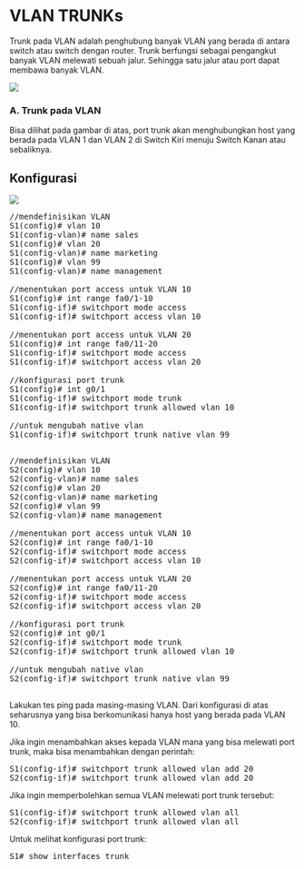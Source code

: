 # VLAN TRUNKs
Trunk pada VLAN adalah penghubung banyak VLAN yang berada di antara switch atau switch dengan router. Trunk berfungsi sebagai pengangkut banyak VLAN melewati sebuah jalur. Sehingga satu jalur atau port dapat membawa banyak VLAN.

<img src="https://drive.google.com/uc?export=view&id=1gci1_xoI7beSmrd_vZdAMYRTE56MX6f7">

### A. Trunk pada VLAN
Bisa dilihat pada gambar di atas, port trunk akan menghubungkan host yang berada pada VLAN 1 dan VLAN 2 di Switch Kiri menuju Switch Kanan atau sebaliknya.

## Konfigurasi
<img src="https://drive.google.com/uc?export=view&id=1y8ewz7Kiqk3q-u9b4GWbFpWxFw0W-cdw">

<pre>
//mendefinisikan VLAN
S1(config)# vlan 10
S1(config-vlan)# name sales
S1(config)# vlan 20
S1(config-vlan)# name marketing
S1(config)# vlan 99
S1(config-vlan)# name management

//menentukan port access untuk VLAN 10
S1(config)# int range fa0/1-10
S1(config-if)# switchport mode access
S1(config-if)# switchport access vlan 10

//menentukan port access untuk VLAN 20
S1(config)# int range fa0/11-20
S1(config-if)# switchport mode access
S1(config-if)# switchport access vlan 20

//konfigurasi port trunk
S1(config)# int g0/1
S1(config-if)# switchport mode trunk
S1(config-if)# switchport trunk allowed vlan 10

//untuk mengubah native vlan
S1(config-if)# switchport trunk native vlan 99

</pre>

<pre>
//mendefinisikan VLAN
S2(config)# vlan 10
S2(config-vlan)# name sales
S2(config)# vlan 20
S2(config-vlan)# name marketing
S2(config)# vlan 99
S2(config-vlan)# name management

//menentukan port access untuk VLAN 10
S2(config)# int range fa0/1-10
S2(config-if)# switchport mode access
S2(config-if)# switchport access vlan 10

//menentukan port access untuk VLAN 20
S2(config)# int range fa0/11-20
S2(config-if)# switchport mode access
S2(config-if)# switchport access vlan 20

//konfigurasi port trunk
S2(config)# int g0/1
S2(config-if)# switchport mode trunk
S2(config-if)# switchport trunk allowed vlan 10

//untuk mengubah native vlan
S2(config-if)# switchport trunk native vlan 99

</pre>

Lakukan tes ping pada masing-masing VLAN. Dari konfigurasi di atas seharusnya yang bisa berkomunikasi hanya host yang berada pada VLAN 10.<br>

Jika ingin menambahkan akses kepada VLAN mana yang bisa melewati port trunk, maka bisa menambahkan dengan perintah:
<pre>
S1(config-if)# switchport trunk allowed vlan add 20
S2(config-if)# switchport trunk allowed vlan add 20
</pre>

Jika ingin memperbolehkan semua VLAN melewati port trunk tersebut:
<pre>
S1(config-if)# switchport trunk allowed vlan all
S2(config-if)# switchport trunk allowed vlan all
</pre>

Untuk melihat konfigurasi port trunk:
<pre>
S1# show interfaces trunk
</pre>


